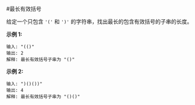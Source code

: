 #最长有效括号

给定一个只包含 `'('` 和 `')'` 的字符串，找出最长的包含有效括号的子串的长度。

**示例 1:**

    输入: "(()"
    输出: 2
    解释: 最长有效括号子串为 "()"

**示例 2:**

    输入: ")()())"
    输出: 4
    解释: 最长有效括号子串为 "()()"